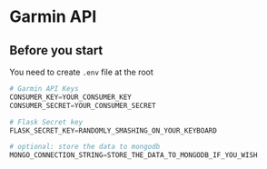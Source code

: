 # Garmin API

## Before you start
You need to create `.env` file at the root  

```s
# Garmin API Keys
CONSUMER_KEY=YOUR_CONSUMER_KEY
CONSUMER_SECRET=YOUR_CONSUMER_SECRET 

# Flask Secret key
FLASK_SECRET_KEY=RANDOMLY_SMASHING_ON_YOUR_KEYBOARD

# optional: store the data to mongodb
MONGO_CONNECTION_STRING=STORE_THE_DATA_TO_MONGODB_IF_YOU_WISH

```